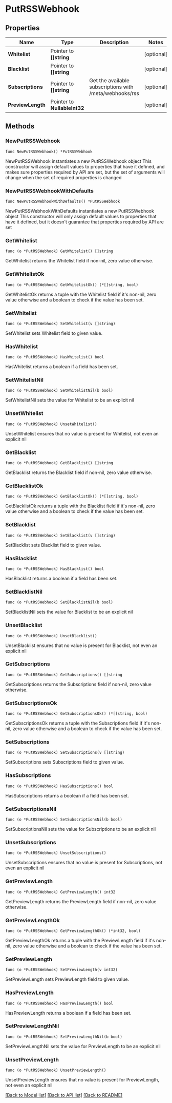 # PutRSSWebhook

## Properties

Name | Type | Description | Notes
------------ | ------------- | ------------- | -------------
**Whitelist** | Pointer to **[]string** |  | [optional] 
**Blacklist** | Pointer to **[]string** |  | [optional] 
**Subscriptions** | Pointer to **[]string** | Get the available subscriptions with /meta/webhooks/rss | [optional] 
**PreviewLength** | Pointer to **NullableInt32** |  | [optional] 

## Methods

### NewPutRSSWebhook

`func NewPutRSSWebhook() *PutRSSWebhook`

NewPutRSSWebhook instantiates a new PutRSSWebhook object
This constructor will assign default values to properties that have it defined,
and makes sure properties required by API are set, but the set of arguments
will change when the set of required properties is changed

### NewPutRSSWebhookWithDefaults

`func NewPutRSSWebhookWithDefaults() *PutRSSWebhook`

NewPutRSSWebhookWithDefaults instantiates a new PutRSSWebhook object
This constructor will only assign default values to properties that have it defined,
but it doesn't guarantee that properties required by API are set

### GetWhitelist

`func (o *PutRSSWebhook) GetWhitelist() []string`

GetWhitelist returns the Whitelist field if non-nil, zero value otherwise.

### GetWhitelistOk

`func (o *PutRSSWebhook) GetWhitelistOk() (*[]string, bool)`

GetWhitelistOk returns a tuple with the Whitelist field if it's non-nil, zero value otherwise
and a boolean to check if the value has been set.

### SetWhitelist

`func (o *PutRSSWebhook) SetWhitelist(v []string)`

SetWhitelist sets Whitelist field to given value.

### HasWhitelist

`func (o *PutRSSWebhook) HasWhitelist() bool`

HasWhitelist returns a boolean if a field has been set.

### SetWhitelistNil

`func (o *PutRSSWebhook) SetWhitelistNil(b bool)`

 SetWhitelistNil sets the value for Whitelist to be an explicit nil

### UnsetWhitelist
`func (o *PutRSSWebhook) UnsetWhitelist()`

UnsetWhitelist ensures that no value is present for Whitelist, not even an explicit nil
### GetBlacklist

`func (o *PutRSSWebhook) GetBlacklist() []string`

GetBlacklist returns the Blacklist field if non-nil, zero value otherwise.

### GetBlacklistOk

`func (o *PutRSSWebhook) GetBlacklistOk() (*[]string, bool)`

GetBlacklistOk returns a tuple with the Blacklist field if it's non-nil, zero value otherwise
and a boolean to check if the value has been set.

### SetBlacklist

`func (o *PutRSSWebhook) SetBlacklist(v []string)`

SetBlacklist sets Blacklist field to given value.

### HasBlacklist

`func (o *PutRSSWebhook) HasBlacklist() bool`

HasBlacklist returns a boolean if a field has been set.

### SetBlacklistNil

`func (o *PutRSSWebhook) SetBlacklistNil(b bool)`

 SetBlacklistNil sets the value for Blacklist to be an explicit nil

### UnsetBlacklist
`func (o *PutRSSWebhook) UnsetBlacklist()`

UnsetBlacklist ensures that no value is present for Blacklist, not even an explicit nil
### GetSubscriptions

`func (o *PutRSSWebhook) GetSubscriptions() []string`

GetSubscriptions returns the Subscriptions field if non-nil, zero value otherwise.

### GetSubscriptionsOk

`func (o *PutRSSWebhook) GetSubscriptionsOk() (*[]string, bool)`

GetSubscriptionsOk returns a tuple with the Subscriptions field if it's non-nil, zero value otherwise
and a boolean to check if the value has been set.

### SetSubscriptions

`func (o *PutRSSWebhook) SetSubscriptions(v []string)`

SetSubscriptions sets Subscriptions field to given value.

### HasSubscriptions

`func (o *PutRSSWebhook) HasSubscriptions() bool`

HasSubscriptions returns a boolean if a field has been set.

### SetSubscriptionsNil

`func (o *PutRSSWebhook) SetSubscriptionsNil(b bool)`

 SetSubscriptionsNil sets the value for Subscriptions to be an explicit nil

### UnsetSubscriptions
`func (o *PutRSSWebhook) UnsetSubscriptions()`

UnsetSubscriptions ensures that no value is present for Subscriptions, not even an explicit nil
### GetPreviewLength

`func (o *PutRSSWebhook) GetPreviewLength() int32`

GetPreviewLength returns the PreviewLength field if non-nil, zero value otherwise.

### GetPreviewLengthOk

`func (o *PutRSSWebhook) GetPreviewLengthOk() (*int32, bool)`

GetPreviewLengthOk returns a tuple with the PreviewLength field if it's non-nil, zero value otherwise
and a boolean to check if the value has been set.

### SetPreviewLength

`func (o *PutRSSWebhook) SetPreviewLength(v int32)`

SetPreviewLength sets PreviewLength field to given value.

### HasPreviewLength

`func (o *PutRSSWebhook) HasPreviewLength() bool`

HasPreviewLength returns a boolean if a field has been set.

### SetPreviewLengthNil

`func (o *PutRSSWebhook) SetPreviewLengthNil(b bool)`

 SetPreviewLengthNil sets the value for PreviewLength to be an explicit nil

### UnsetPreviewLength
`func (o *PutRSSWebhook) UnsetPreviewLength()`

UnsetPreviewLength ensures that no value is present for PreviewLength, not even an explicit nil

[[Back to Model list]](../README.md#documentation-for-models) [[Back to API list]](../README.md#documentation-for-api-endpoints) [[Back to README]](../README.md)


